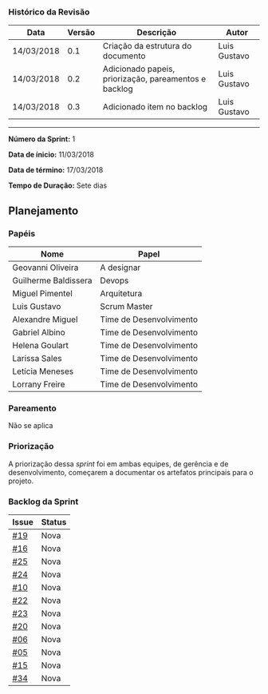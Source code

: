 ### Histórico da Revisão
| Data | Versão | Descrição | Autor |
|---|---|---|---|
| 14/03/2018| 0.1 |Criação da estrutura do documento | Luis Gustavo |
| 14/03/2018| 0.2 |Adicionado papeis, priorização, pareamentos e backlog | Luis Gustavo |
| 14/03/2018| 0.3 |Adicionado item no backlog | Luis Gustavo |
-------------------------------------------------------------------------------------------------

**Número da Sprint:** 1

**Data de ínicio:** 11/03/2018

**Data de término:** 17/03/2018

**Tempo de Duração:** Sete dias


## **Planejamento**

### **Papéis**

| Nome                  | Papel |
|-----------------------|-------------|
| Geovanni Oliveira | A designar|
| Guilherme Baldissera | Devops |
| Miguel Pimentel | Arquitetura |
| Luis Gustavo | Scrum Master |
| Alexandre Miguel | Time de Desenvolvimento |
| Gabriel Albino | Time de Desenvolvimento |
| Helena Goulart | Time de Desenvolvimento |
| Larissa Sales | Time de Desenvolvimento |
| Letícia Meneses | Time de Desenvolvimento |
| Lorrany Freire | Time de Desenvolvimento |

### **Pareamento**

Não se aplica

### **Priorização**

A priorização dessa *sprint* foi em ambas equipes, de gerência e de desenvolvimento, começarem a documentar os artefatos principais para o projeto.

### **Backlog da Sprint**

| Issue | Status |
|-----------------------|-------------|
| [#19](https://github.com/fga-gpp-mds/2018.1-Grupo4/issues/19) | Nova |
| [#16](https://github.com/fga-gpp-mds/2018.1-Grupo4/issues/16) | Nova |
| [#25](https://github.com/fga-gpp-mds/2018.1-Grupo4/issues/25) | Nova |
| [#24](https://github.com/fga-gpp-mds/2018.1-Grupo4/issues/24) | Nova |
| [#10](https://github.com/fga-gpp-mds/2018.1-Grupo4/issues/10) | Nova |
| [#22](https://github.com/fga-gpp-mds/2018.1-Grupo4/issues/22) | Nova |
| [#23](https://github.com/fga-gpp-mds/2018.1-Grupo4/issues/22) | Nova |
| [#20](https://github.com/fga-gpp-mds/2018.1-Grupo4/issues/20) | Nova |
| [#06](https://github.com/fga-gpp-mds/2018.1-Grupo4/issues/6) | Nova |
| [#05](https://github.com/fga-gpp-mds/2018.1-Grupo4/issues/5) | Nova |
| [#15](https://github.com/fga-gpp-mds/2018.1-Grupo4/issues/15) | Nova |
| [#34](https://github.com/fga-gpp-mds/2018.1-Grupo4/issues/34) | Nova |
